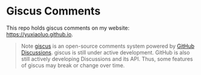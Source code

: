 # Giscus Comments
This repo holds giscus comments on my website: https://yuxiaoluo.github.io. 

> Note
> [giscus](https://github.com/giscus/giscus) is an open-source comments system powered by [GitHub Discussions](https://docs.github.com/en/discussions).
> giscus is still under active development. GitHub is also still actively developing Discussions and its API. Thus, some features of giscus may break or change over time.
